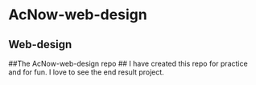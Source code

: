 # AcNow-web-design #
## Web-design ##
##The AcNow-web-design repo ##
I have created this repo for practice and for fun. 
I love to see the end result project.
